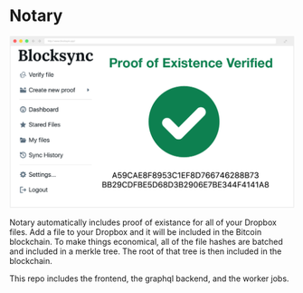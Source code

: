 # Notary

![image info](./markdown_images/screenshot.png)

Notary automatically includes proof of existance for all of your Dropbox files. Add a file to your Dropbox and it will be included in the Bitcoin blockchain. To make things economical, all of the file hashes are batched and included in a merkle tree. The root of that tree is then included in the blockchain.

This repo includes the frontend, the graphql backend, and the worker jobs. 